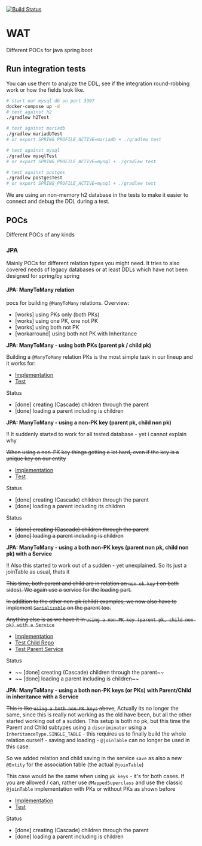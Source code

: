 [![Build Status](https://travis-ci.org/EugenMayer/java-spring-pocs.svg?branch=master)](https://travis-ci.org/EugenMayer/java-spring-pocs)

# WAT

Different POCs for java spring boot

## Run integration tests

You can use them to analyze the DDL, see if the integration round-robbing work
or how the fields look like.

```bash
# start our mysql db on port 3307
docker-compose up -d 
# test against h2
./gradlew h2Test

# test against mariadb
./gradlew mariadbTest
# or export SPRING_PROFILE_ACTIVE=mariadb + ./gradlew test

# test against mysql
./gradlew mysqlTest
# or export SPRING_PROFILE_ACTIVE=mysql + ./gradlew test

# test against postges
./gradlew postgesTest
# or export SPRING_PROFILE_ACTIVE=mysql + ./gradlew test

```

We are using an non-memory h2 database in the tests to make it easier to connect and debug the DDL during a test.

## POCs
Different POCs of any kinds

### JPA

Mainly POCs for different relation types you might need.
It tries to also covered needs of legacy databases or at least DDLs which have not been designed for spring/by spring


#### JPA: ManyToMany relation
pocs for building `@ManyToMany` relations. Overview:

 - [works] using PKs only (both PKs) 
 - [works] using one PK, one not PK
 - [works] using both not PK
 - [workarround] using both not PK with Inheritance

**JPA: ManyToMany - using both PKs (parent pk / child pk)** 

Building a `@ManyToMany` relation PKs is the most simple task
in our lineup and it works for:

- [Implementation](https://github.com/EugenMayer/java-spring-pocs/tree/master/src/main/java/de/kontextwork/poc/spring/many2many/pk/domain)
- [Test](https://github.com/EugenMayer/java-spring-pocs/blob/master/src/test/java/de/kontextwork/poc/spring/many2many/pk/repository/ParentPkBasedRepositoryTest.java)

Status
 - [done] creating (Cascade) children through the parent
 - [done] loading a parent including is children
 
 
**JPA: ManyToMany - using a non-PK key (parent pk, child non pk)**

!! It suddenly started to work for all tested database - yet i cannot explain why


~~When using a non-PK key things getting a lot hard, even if the key is a unique
key on our entity~~

- [Implementation](https://github.com/EugenMayer/java-spring-pocs/tree/master/src/main/java/de/kontextwork/poc/spring/many2many/nonpk/domain/)
- [Test](https://github.com/EugenMayer/java-spring-pocs/blob/master/src/test/java/de/kontextwork/poc/spring/many2many/nonpk/repository/ParentNonPkBasedRepositoryTest.java)

Status

 - [done] creating (Cascade) children through the parent
 - [done] loading a parent including its children
 
Status

- ~~[done] creating (Cascade) children through the parent~~
- ~~[done] loading a parent including is children~~

**JPA: ManyToMany - using a both non-PK keys (parent non pk, child non pk) with a Service**

!! Also this started to work out of a sudden - yet unexplained. So its just a joinTable as usual, thats it

~~This time, both parent and child are in relation an `non ok key` ( on both sides). We again use a service
for the loading part.~~ 

~~In addition to the other non-pk (child) examples, we now also have to implement `Serializable` on the parent too.~~

~~Anything else is as we have it in `using a non-PK key (parent pk, child non pk) with a Service`~~ 

- [Implementation](https://github.com/EugenMayer/java-spring-pocs/tree/master/src/main/java/de/kontextwork/poc/spring/many2many/bothnonpkservice/domain)
- [Test Child Repo](https://github.com/EugenMayer/java-spring-pocs/blob/master/src/test/java/de/kontextwork/poc/spring/many2many/bothnonpkservice/repository/ChildBothNonPkServiceBasedRepositoryTest.java)
- [Test Parent Service](https://github.com/EugenMayer/java-spring-pocs/blob/master/src/test/java/de/kontextwork/poc/spring/many2many/bothnonpkservice/service/ParentBothNonPkServiceTest.java)

Status
 - ~~ [done] creating (Cascade) children through the parent~~
 - ~~ [done] loading a parent including is children~~

**JPA: ManyToMany - using a both non-PK keys (or PKs) with Parent/Child in inheritance with a Service**

~~This is like `using a both non-PK keys` above~~, Actually its no longer the same, since this is really 
 not working as the old have been, but all the other started working out of a sudden. This setup is both no pk, but this time the Parent 
 and Child subtypes using a `discriminator` using a `InheritanceType.SINGLE_TABLE` - this requires us to finally build the whole
 relation ourself - saving and loading - `@joinTable` can no longer be used in this case.

So we added relation and child saving in the service `save` as also a new `@Entity` for the association table
(the actual `@joinTable`)

This case would be the same when using `pk keys` - it's for both cases. If you are allowed / can,
rather use `@MappedSuperclass` and use the classic `@joinTable` implementation with PKs or without PKs
as shown before

- [Implementation](https://github.com/EugenMayer/java-spring-pocs/tree/master/src/main/java/de/kontextwork/poc/spring/many2many/inheritance/domain)
- [Test](https://github.com/EugenMayer/java-spring-pocs/blob/master/src/test/java/de/kontextwork/poc/spring/many2many/inheritance/service/ParentBothNonPkSelfServiceTest.java)

Status
 - [done] creating (Cascade) children through the parent
 - [done] loading a parent including is children